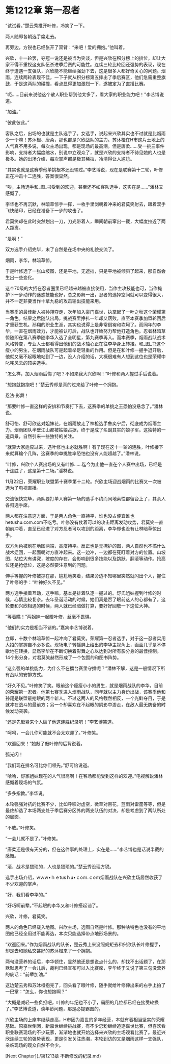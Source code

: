 # 第1212章 第一忍者

“试试看。”楚云秀推开叶修，冷笑了一下。

两人随即各朝选手席走去。

再旁边，方锐也已经张开了双臂：“来吧！爱的拥抱。”他叫着。

兴欣，十一轮罢，夺冠一说还是被当为笑谈，但是兴欣在积分榜上的排位，却让大家不得不重视这支队伍杀进季后赛的可能性。连续三轮比轮回还强势的表现，现在终于遭遇一支强队，兴欣能不能继续强劲下去，这是很多人都好奇关心的问题。烟雨，连续两轮表现不佳，一下子就从积分榜第五摔出了季后赛区，他们急需重整旗鼓，于是这两队的碰撞，看点显得更加激烈一下，遂被定为了直播比赛。

“呃……目前来说他这个散人职业帮到他太多了，看大家的职业能力吧！”李艺博说道。

“加油。”

“彼此彼此。”

客队之后，出场的也就是主队选手了。女选手，说起来兴欣其实也不过就是比烟雨少一个嘛！苏沐橙、唐柔，那也都是兴欣战队的主力。苏沐橙在H市这片土地上的人气真不用多说，每次主场出现，都是现场的最高潮。但是唐柔……受一挑三事件影响，支持者大幅度缩水，别说中立观众了，就是兴欣的支持者不待见她的人也是极多。她的出场介绍，每次掌声都是极其稀拉，冷清得让人尴尬。

“其实也就是这赛季他单挑根本还没输过。”李艺博说，现在是联赛第十二轮，叶修正在冲击十二连胜，答案很显然。

“唉，主场选手和_图_书受到的欢迎，甚至还不如客队选手，这实在是……”潘林又感慨了。

李华也不再沉默，林暗草惊手一挥，一枚手里剑朝着冲来的君莫笑射去，跟着双手飞快结印，已经在准备下一步的攻击了。

君莫笑却在此时突然划出一刀，刀光带着人，瞬间朝前窜出一截，大幅度拉近了两人距离。

“是啊！”

双方选手介绍完毕，末了自然是在场中央的礼貌交流了。

烟雨，李华，林暗草惊。

于是叶修选了一张山坡图，还是平地，无遮挡，只是平地被倾斜了起来，那自然会生出一些变化。

这个70级的大招在忍者圈里已经越来越被直接使用，当作主攻技能也可，当作掩护下一步动作的迷惑技能也好，总之影舞一出，忍者的选择空间就可以变得很大，并不一定非要当作十拿九稳的攻击输出技能来用。

当赛季的最佳新人被孙翔夺走，次年加入豪门嘉世，执掌起了一叶之秋这个荣耀第一角色。结果之后随队出局，挑战赛里挣扎一年却又落败，直至本赛季加盟轮回后才重获生机。孙翔的职业生涯，其实也说得上是非常倒霉和坎坷了。而同年的李华，一直在烟雨效力，才能被认可后，战队也开始努力帮他打造角色。忍者林暗草惊随即在第八赛季随李华入选了全明星，第九赛季再入。而本赛季，烟雨战队战术风格转变，专业人士都看得出他们的战术轴心正在往李华身上转接。和_图_书这个瘦小的男生，在烟雨战队可是起着举足轻重的作用。但是在和叶修一握手退开后，他就又毫不起眼地站到了一边，没人介绍的话，大概很难有人想到这位也是荣耀中叱咤风云的顶尖选手。

“怎么样，加入烟雨后悔了吧？不如来我大兴欣啊！”叶修和两人握过手后说着。

“想抱就抱抱吧！”楚云秀却是真的过来给了叶修一个拥抱。

忍法·影舞！

“那要叶修一直这样的安排和节奏打下去，这赛季的单挑之王恐怕没悬念了。”潘林说。

舒可怡、舒可欣这对姐妹花，在烟雨放走了神枪选手鲁奕宁后，彻底成为烟雨主力。烟雨团队半壁江山都被姑娘占据，终于是成了名副其实的娘子军。这独特的一道风景，自然引来一些独特的关注。

“就算大家适应过来，遇叶修也未必就胜啊！有了现在这十一轮的连胜，叶修接下来就算输个几阵，这赛季的单挑胜率恐怕也没有人能超越了。”潘林说。

“叶修，兴欣个人赛出场的又有叶修……迄今为止他一直在个人赛中出场，已经是十连胜了，这是第十二场。”潘林说。

11月22日，荣耀职业联盟第十赛季第十二轮。兴欣主场迎战烟雨的比赛又一次被选为了电视直播。

交流很快完毕，两队要打单人赛第一场的选手不约而同地索性都留台上了，其余人各归选手席。

两人都在注意这方面，于是两人角色一直持平，谁也没占便宜谁也hetushu.com.com不吃亏。叶修没有仗着可以的攻击距离发动攻势，君莫笑一直朝前冲着，直至已经进了对方忍者可以攻到的距离，李华却也没有让林暗草惊出手。

双方角色被刷在地图两端，高度持平。反正也是无掩护的图，两人自然也不搞什么战术迂回，一起面朝对方直冲起来。这一边冲，一边都在死盯着对方的位置。山坡图，站位大有讲究，坡度的存在，会影响到很多技能以及跳跃、翻滚等动作。抢高位还是抢低位，这是必然要注意到的问题。

伸手等握的叶修被掠在那，尴尬地笑着，结果旁边不知哪里突然就闪出个人，握住了叶修的手：“叶神好久不见。”

两方选手接着互动，这手嘛，基本是排着队逐一握过的。舒氏姐妹握到叶修的时候，心情比较复杂。去年圣诞活动的时候，她们真是吞了眼前这人的心都有了。这轮要和兴欣相遇的时候，两人就已经暗做打算，要好好回敬一下这位大神。

“等着瞧！”两姐妹一起瞪叶修，丝毫不畏惧。

“他们的实力是相当不错的。”嘉宾李艺博说着。

立即，十数个林暗草惊一起冲向了君莫笑。荣耀第一忍者选手，对于这一忍者实用大招的掌握自不必多说。现场电子转播屏上给出的李华主视角上，画面几乎是不停歇地在转换，显然李华在不断切换着影舞之心以达到对所有影分身的最佳控制。14个影分身，对君莫笑赫然形成了一个包围的和图书阵势。

“这么强的单挑能力，为什么不在擂台赛里守擂呢？”潘林不解，这是一般情况下所有战队的安排方式。

“好久不见。”叶修笑了笑。眼前这个瘦瘦小小的男生，就是烟雨战队的李华，目前的荣耀第一忍者。他第七赛季进入烟雨战队，同年就以主力身份出战，该赛季他和孙翔是联盟最抢眼的两个新人。不过这两人的风格截然相反，一个光鲜夺目，于是就冲在战斗的最前方；另一个却喜欢在不起眼的阴影中游走，在敌人最无防备的时候发动突袭。

“还是先赶紧来个人破了他这连胜纪录吧！”李艺博笑道。

“呵呵，一会儿你可能就不会太欢迎了。”叶修笑。

“欢迎回来！”她敲了敲叶修的后背说着。

弧光闪！

“我们现在排名可比你们领先。”舒可怡说道。

“哈哈，舒家姐妹现在的人气很高啊！在客场都能受到这样的欢迎。”电视解说潘林感慨着现场的气氛。

“多多指教。”李华说。

本轮强强对抗的比赛不少，比如呼啸对虚空，微草对百花，蓝雨对雷霆等等，但是最终却选了本场两支处于季后赛分区外的两支队伍的对决，却是考虑到了两队所处的局面。

“不敢。”叶修笑。

“一会儿就不是了。”叶修笑。

“唐柔还是很有天分的，但在这件事的处理上，实在是……”李艺博也是话说半截的感慨。

“滚，战术是猥琐的，人也是猥琐的。”楚云秀没理方锐。

选手出场介绍，wｗw•ｈｅtusｈu•ｃoｍ.ｃoｍ烟雨战队在兴欣主场居然收获了不少欢迎的掌声。

“好，我们看李华的。”

“好巧啊前辈。”不起眼的李华又和叶修搭起讪了。

兴欣，叶修，君莫笑。

两人的角色已经载入地图。兴欣主场，选图自然是叶修。那种啥特色也没有的平地图他已经全用过不能再选，本次只能选择带点地形场景的。

“欢迎回来。”作为烟雨战队的队长，楚云秀上来没照规矩去和兴欣队长叶修握手，却是去和她私交甚好的苏沐橙来了一个拥抱。

两句没营养的话后，李华顿住，显然他还是想说点什么的，却找不出话题了，在那默默思考了一会儿后，裁判已经宣布可以入比赛席，李华终于又说了第三句没营养的废话：“前辈加油。”

这边楚云秀和苏沐橙抱完了，回头看了眼叶修，随手就给叶修伸出来的右手上拍了一巴掌：“怎么，你也想抱啊？”

“大概是减轻一些负担吧，叶修的年纪也不小了，霸图的几位都已经在接受轮换了。”李艺博说道，谈年龄问题，那是必提霸图的。

兴欣主场的上座率继续走高，H市因为嘉世的多年经营，本就有着相当坚实的荣耀基础。原嘉世倒闭，新嘉世继续挑战赛，有不少忠粉继续追逐嘉世比赛，但喜欢看职业联赛现场的不少玩家，渐渐地也就开始选择来兴欣的主场观看比赛了。最近兴欣连续三轮的强势表现，更是引发关注热潮，本轮到访的又是烟雨这样一支强队，亲临现场的观众自然不会少。



[Next Chapter](./第1213章 不断修改的纪录.md)